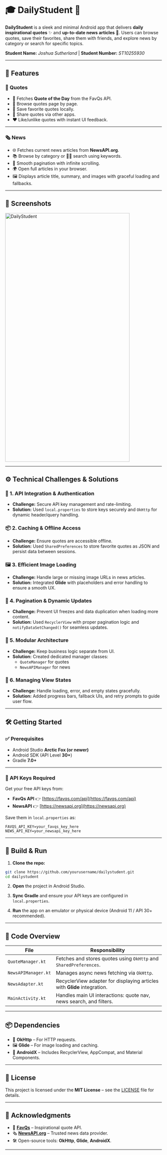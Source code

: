 # 🎓 DailyStudent 📱

**DailyStudent** is a sleek and minimal Android app that delivers **daily inspirational quotes** ✨ and **up-to-date news articles** 📰. Users can browse quotes, save their favorites, share them with friends, and explore news by category or search for specific topics.

**Student Name:** *Joshua Sutherland* |
**Student Number:** *ST10255930*

---

## 🚀 Features

### 💬 Quotes
- 🌟 Fetches **Quote of the Day** from the FavQs API.
- 📖 Browse quotes page by page.
- 💾 Save favorite quotes locally.
- 🔗 Share quotes via other apps.
- ❤️ Like/unlike quotes with instant UI feedback.

---

### 🗞 News
- 🌐 Fetches current news articles from **NewsAPI.org**.
- 📚 Browse by category or 🕵️‍♂️ search using keywords.
- 🔄 Smooth pagination with infinite scrolling.
- 🌍 Open full articles in your browser.
- 🖼 Displays article title, summary, and images with graceful loading and fallbacks.

---

## 📸 Screenshots

<img width="400" height="800" alt="DailyStudent" src="https://github.com/user-attachments/assets/86e98a18-bff6-4e79-8283-3ee066331976" />

---

## ⚙️ Technical Challenges & Solutions

### 🔑 1. API Integration & Authentication
- **Challenge:** Secure API key management and rate-limiting.
- **Solution:** Used `local.properties` to store keys securely and `OkHttp` for dynamic header/query handling.

### 📦 2. Caching & Offline Access
- **Challenge:** Ensure quotes are accessible offline.
- **Solution:** Used `SharedPreferences` to store favorite quotes as JSON and persist data between sessions.

### 🖼 3. Efficient Image Loading
- **Challenge:** Handle large or missing image URLs in news articles.
- **Solution:** Integrated **Glide** with placeholders and error handling to ensure a smooth UX.

### 🔄 4. Pagination & Dynamic Updates
- **Challenge:** Prevent UI freezes and data duplication when loading more content.
- **Solution:** Used `RecyclerView` with proper pagination logic and `notifyDataSetChanged()` for seamless updates.

### 🧩 5. Modular Architecture
- **Challenge:** Keep business logic separate from UI.
- **Solution:** Created dedicated manager classes:
  - `QuoteManager` for quotes
  - `NewsAPIManager` for news

### 📶 6. Managing View States
- **Challenge:** Handle loading, error, and empty states gracefully.
- **Solution:** Added progress bars, fallback UIs, and retry prompts to guide user flow.

---

## 🛠 Getting Started

### ✅ Prerequisites

- Android Studio **Arctic Fox (or newer)**
- Android SDK (API Level **30+**)
- Gradle **7.0+**

---

### 🔐 API Keys Required

Get your free API keys from:
- **FavQs API** 👉 [https://favqs.com/api](https://favqs.com/api)
- **NewsAPI** 👉 [https://newsapi.org](https://newsapi.org)

Save them in `local.properties` as:
```properties
FAVQS_API_KEY=your_favqs_key_here
NEWS_API_KEY=your_newsapi_key_here
```

---

## 🧪 Build & Run

1. **Clone the repo:**
```bash
git clone https://github.com/yourusername/dailystudent.git
cd dailystudent
```

2. **Open** the project in Android Studio.

3. **Sync Gradle** and ensure your API keys are configured in `local.properties`.

4. **Run** the app on an emulator or physical device (Android 11 / API 30+ recommended).

---

## 🧠 Code Overview

| File | Responsibility |
|------|----------------|
| `QuoteManager.kt` | Fetches and stores quotes using `OkHttp` and `SharedPreferences`. |
| `NewsAPIManager.kt` | Manages async news fetching via `OkHttp`. |
| `NewsAdapter.kt` | RecyclerView adapter for displaying articles with **Glide** integration. |
| `MainActivity.kt` | Handles main UI interactions: quote nav, news search, and filters. |

---

## 📦 Dependencies

- 🔌 **OkHttp** – For HTTP requests.
- 🖼 **Glide** – For image loading and caching.
- 🧱 **AndroidX** – Includes RecyclerView, AppCompat, and Material Components.

---

## 📜 License

This project is licensed under the **MIT License** – see the [LICENSE](LICENSE) file for details.

---

## 🙌 Acknowledgments

- 💬 **[FavQs](https://favqs.com/api)** – Inspirational quote API.
- 🗞 **[NewsAPI.org](https://newsapi.org)** – Trusted news data provider.
- 🛠 Open-source tools: **OkHttp**, **Glide**, **AndroidX**.

---
